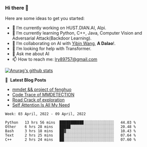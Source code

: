 ### Hi there 👋

<!--
**LRY89757/LRY89757** is a ✨ _special_ ✨ repository because its `README.md` (this file) appears on your GitHub profile.
-->
Here are some ideas to get you started:

- 🔭 I’m currently working on HUST.DIAN.AI, AIpi.
- 🌱 I’m currently learning Python, C++, Java, Computer Vision and Adversarial Attack(Backdoor Learning).
- 👯 I’m collaborating on AI with [Yibin Wang](https://github.com/flyleeee), **A Dalao**!.
- 🤔 I’m looking for help with Transformer.
- 💬 Ask me about AI
- 📫 How to reach me: lry89757@gmail.com
<!-- - 😄 Pronouns: ... -->
<!-- - ⚡ Fun fact: ... -->

[![Anurag's github stats](https://github-readme-stats.vercel.app/api?username=LRY89757)](https://github.com/anuraghazra/github-readme-stats)

📕 &nbsp;**Latest Blog Posts**
<!-- BLOG-POST-LIST:START -->
- [mmdet && project of fenghuo](https://lry89757.github.io/2021/11/09/mmdet-project-of-fenghuo/)
- [Code Trace of MMDETECTION](https://lry89757.github.io/2021/10/16/code-trace-of-mmdetection/)
- [Road Crack of exploration](https://lry89757.github.io/2021/10/04/lu-mian-lie-feng-shu-ju-ji-diao-yan/)
- [Self Attention Is All My Need](https://lry89757.github.io/2021/10/13/self-attention-is-all-my-need/)
<!-- - [God Mode in browsers: document.designMode = "on"](https://dev.to/gautamkrishnar/god-mode-in-browsers-document-designmode-on-2pmo) -->
<!-- BLOG-POST-LIST:END -->

<!--START_SECTION:waka-->
```text
Week: 03 April, 2022 - 09 April, 2022

Python   13 hrs 56 mins  ███████████░░░░░░░░░░░░░░   44.03 % 
Other    6 hrs 28 mins   █████░░░░░░░░░░░░░░░░░░░░   20.48 % 
Bash     3 hrs 18 mins   ██▓░░░░░░░░░░░░░░░░░░░░░░   10.43 % 
Text     2 hrs 25 mins   ██░░░░░░░░░░░░░░░░░░░░░░░   07.64 % 
C++      2 hrs 24 mins   ██░░░░░░░░░░░░░░░░░░░░░░░   07.60 % 
```
<!--END_SECTION:waka-->

